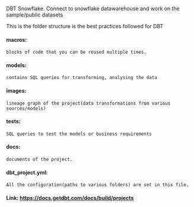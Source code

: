 DBT Snowflake.
Connect to snowflake datawarehouse and work on the sample/public datasets

This is the folder structure is the best practices followed for DBT

#### macros: 
    blocks of code that you can be reused multiple times.
#### models: 
    contains SQL queries for transforming, analysing the data
#### images: 
    lineage graph of the project(data transformations from various sources/models)
#### tests: 
    SQL queries to test the models or business requirements
#### docs: 
    documents of the project.
#### dbt_project.yml: 
    All the configuration(paths to various folders) are set in this file.
#### Link: <https://docs.getdbt.com/docs/build/projects>
